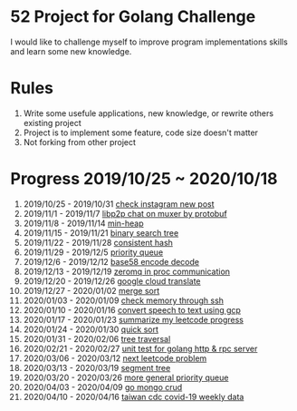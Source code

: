 # 52 Project for Golang Challenge

I would like to challenge myself to improve program implementations skills and learn some new knowledge.

# Rules

1. Write some usefule applications, new knowledge, or rewrite others existing project
1. Project is to implement some feature, code size doesn't matter
1. Not forking from other project

# Progress 2019/10/25 ~ 2020/10/18
1. 2019/10/25 - 2019/10/31 [check instagram new post](https://github.com/jamieabc/ig-check-new-post)
2. 2019/11/1 - 2019/11/7 [libp2p chat on muxer by protobuf](https://github.com/jamieabc/libp2p-muxer-chat-with-protobuf)
3. 2019/11/8 - 2019/11/14 [min-heap](https://github.com/jamieabc/heap)
4. 2019/11/15 - 2019/11/21 [binary search tree](https://github.com/jamieabc/binary-search-tree)
5. 2019/11/22 - 2019/11/28 [consistent hash](https://github.com/jamieabc/consistent-hash)
6. 2019/11/29 - 2019/12/5 [priority queue](https://github.com/jamieabc/priority-queue)
7. 2019/12/6 - 2019/12/12 [base58 encode decode](https://github.com/jamieabc/base58-encode-decode)
8. 2019/12/13 - 2019/12/19 [zeromq in proc communication](https://github.com/jamieabc/zmq-in-proc)
9. 2019/12/20 - 2019/12/26 [google cloud translate](https://github.com/jamieabc/translate)
10. 2019/12/27 - 2020/01/02 [merge sort](https://github.com/jamieabc/go-merge-sort)
11. 2020/01/03 - 2020/01/09 [check memory through ssh](https://github.com/jamieabc/ssh-mem-logger)
12. 2020/01/10 - 2020/01/16 [convert speech to text using gcp](https://github.com/jamieabc/go-gcp-speech-to-text)
13. 2020/01/17 - 2020/01/23 [summarize my leetcode progress](https://github.com/jamieabc/go-git-log-summary)
14. 2020/01/24 - 2020/01/30 [quick sort](https://github.com/jamieabc/quick-sort)
15. 2020/01/31 - 2020/02/06 [tree traversal](https://github.com/jamieabc/tree-traversal)
16. 2020/02/21 - 2020/02/27 [unit test for golang http & rpc server](https://github.com/jamieabc/go-simple-http-for-test)
17. 2020/03/06 - 2020/03/12 [next leetcode problem](https://github.com/jamieabc/next-leetcode)
18. 2020/03/13 - 2020/03/19 [segment tree](git@github.com:jamieabc/go-segment-tree.git)
19. 2020/03/20 - 2020/03/26 [more general priority queue](https://github.com/jamieabc/priority-queue)
20. 2020/04/03 - 2020/04/09 [go mongo crud](https://github.com/jamieabc/go-mongo-crud)
21. 2020/04/10 - 2020/04/16 [taiwan cdc covid-19 weekly data](git@github.com:jamieabc/tw-weekly-open-data-coronvirus.git)
